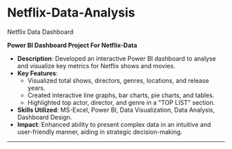 # Netflix-Data-Analysis
Netflix Data Dashboard


**Power BI Dashboard Project For Netflix-Data**

- **Description**: Developed an interactive Power BI dashboard to analyse and visualize key metrics for Netflix shows and movies.
- **Key Features**:
  - Visualized total shows, directors, genres, locations, and release years.
  - Created interactive line graphs, bar charts, pie charts, and tables.
  - Highlighted top actor, director, and genre in a "TOP LIST" section.
- **Skills Utilized**: MS-Excel, Power BI, Data Visualization, Data Analysis, Dashboard Design.
- **Impact**: Enhanced ability to present complex data in an intuitive and user-friendly manner, aiding in strategic decision-making.

---

